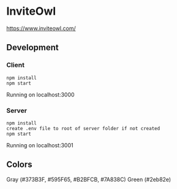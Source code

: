 # InviteOwl

https://www.inviteowl.com/

## Development

### Client

````
npm install
npm start
````
Running on localhost:3000

### Server

````
npm install
create .env file to root of server folder if not created
npm start
````
Running on localhost:3001

## Colors
Gray (#373B3F, #595F65, #B2BFCB, #7A838C)
Green (#2eb82e)
